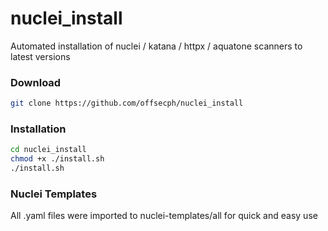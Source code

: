 # nuclei_install
Automated installation of nuclei / katana / httpx / aquatone scanners to latest versions

### Download
```bash
git clone https://github.com/offsecph/nuclei_install
```

### Installation

```bash
cd nuclei_install
chmod +x ./install.sh
./install.sh
```
### Nuclei Templates
All .yaml files were imported to nuclei-templates/all for quick and easy use
